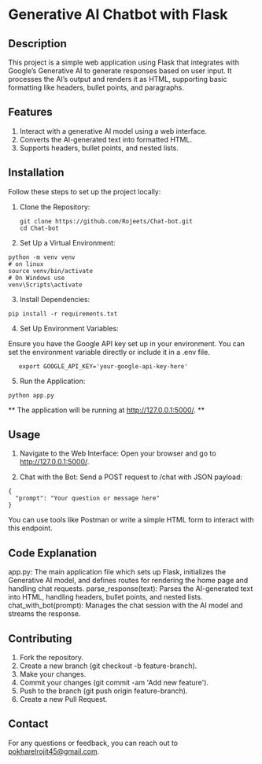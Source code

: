 # Generative AI Chatbot with Flask
## Description
  This project is a simple web application using Flask that integrates with Google’s Generative AI to generate responses based on user input. It processes the AI’s output and renders it as HTML, supporting basic formatting like headers, bullet points, and paragraphs.

## Features
1. Interact with a generative AI model using a web interface.
2. Converts the AI-generated text into formatted HTML.
3. Supports headers, bullet points, and nested lists.

## Installation
  Follow these steps to set up the project locally:
  
  1. Clone the Repository:
  
         git clone https://github.com/Rojeets/Chat-bot.git 
         cd Chat-bot 
  
  
  2. Set Up a Virtual Environment:

    python -m venv venv
    # on linux 
    source venv/bin/activate  
    # On Windows use 
    venv\Scripts\activate
  
  
  3. Install Dependencies:
  
    pip install -r requirements.txt
  
  
  4. Set Up Environment Variables:
  
  Ensure you have the Google API key set up in your environment. You can set the environment variable directly or include it in a .env file.
      
       export GOOGLE_API_KEY='your-google-api-key-here'   
  
  
  5. Run the Application:
  
    python app.py
  ** The application will be running at http://127.0.0.1:5000/. **

## Usage
  1. Navigate to the Web Interface:
      Open your browser and go to http://127.0.0.1:5000/.
  
  2. Chat with the Bot:
      Send a POST request to /chat with JSON payload:
  
    {
      "prompt": "Your question or message here"
    }
  You can use tools like Postman or write a simple HTML form to interact with this endpoint.

## Code Explanation
  app.py: The main application file which sets up Flask, initializes the Generative AI model, and defines routes for rendering the home page and handling chat requests.
  parse_response(text): Parses the AI-generated text into HTML, handling headers, bullet points, and nested lists.
  chat_with_bot(prompt): Manages the chat session with the AI model and streams the response.


## Contributing
1. Fork the repository.
2. Create a new branch (git checkout -b feature-branch).
3. Make your changes.
4. Commit your changes (git commit -am 'Add new feature').
5. Push to the branch (git push origin feature-branch).
6. Create a new Pull Request.


## Contact
  For any questions or feedback, you can reach out to pokharelrojit45@gmail.com.

